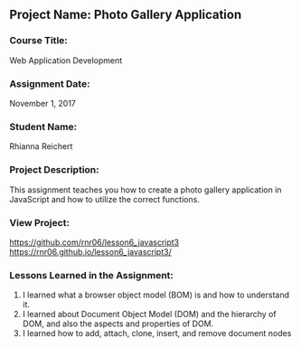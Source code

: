 ## Project Name:  Photo Gallery Application

### Course Title:
Web Application Development

### Assignment Date:  
November 1, 2017

### Student Name:  
Rhianna Reichert

### Project Description:
This assignment teaches you how to create a photo gallery application in JavaScript and how to utilize the correct functions.

### View Project:
https://github.com/rnr06/lesson6_javascript3 
https://rnr06.github.io/lesson6_javascript3/

### Lessons Learned in the Assignment:
1. I learned what a browser object model (BOM) is and how to understand it.
2. I learned about Document Object Model (DOM) and the hierarchy of DOM, and also the aspects and properties of DOM.
3. I learned how to add, attach, clone, insert, and remove document nodes 
